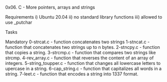 0x06. C - More pointers, arrays and strings

Requirements
i) Ubuntu 20.04
ii) no standard library functions
iii) allowed to use _putchar

Tasks

Mandatory
0-strcat.c - function concatenates two strings
1-stncat.c - function that concatenates two strings up to n bytes.
2-stncpy.c - function that copies a string.
3-strcmp.c - function that compares two strings like strcmp.
4-rev_array.c - function that reverses the content of an array of integers.
5-string_toupper.c - function that changes all lowercase letters to upercase in a string.
6-cap_string.c - function that capitalizes all words in a string.
7-leet.c - function that encodes a string into 1337 format.

